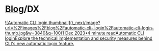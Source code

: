 # [Blog](/blog)/DX

[![Automatic CLI login
thumbnail](/_next/image?url=%2Fimages%2Fblog%2Fautomatic-cli-
login%2Fautomatic-cli-login-thumb.jpg&w=3840&q=100)1 Dec 2023•4 minute
readAutomatic CLI loginExplore the technical implementation and security
measures behind CLI's new automatic login feature.](/blog/automatic-cli-login)

